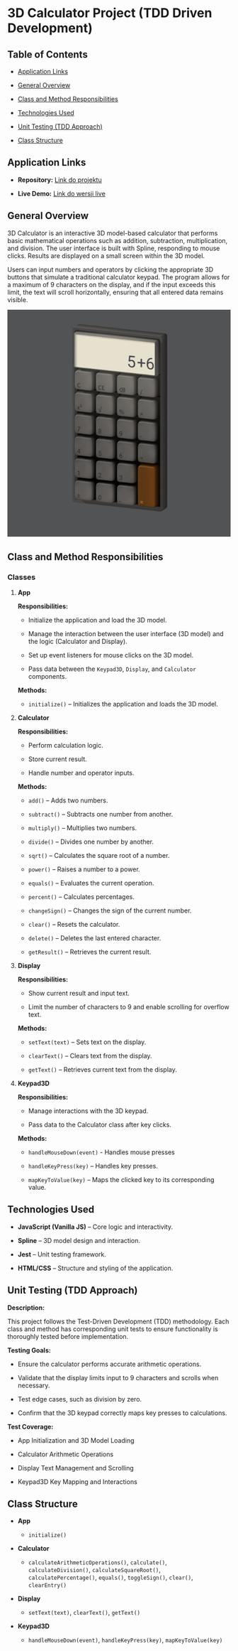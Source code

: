 # 3D Calculator Project (TDD Driven Development)

## Table of Contents

- [Application Links](#application-links)

- [General Overview](#general-overview)

- [Class and Method Responsibilities](#class-and-method-responsibilities)

- [Technologies Used](#technologies-used)

- [Unit Testing (TDD Approach)](#unit-testing-tdd-approach)

- [Class Structure](#class-structure)

## Application Links

- **Repository:** [Link do projektu](#) <!-- Podaj link do repozytorium -->

- **Live Demo:** [Link do wersji live](#) <!-- Podaj link do wersji live -->

## General Overview

3D Calculator is an interactive 3D model-based calculator that performs basic mathematical operations such as addition, subtraction, multiplication, and division. The user interface is built with Spline, responding to mouse clicks. Results are displayed on a small screen within the 3D model.

Users can input numbers and operators by clicking the appropriate 3D buttons that simulate a traditional calculator keypad. The program allows for a maximum of 9 characters on the display, and if the input exceeds this limit, the text will scroll horizontally, ensuring that all entered data remains visible.

![3D Calculator Screenshot](docs/3D_Calculator.jpg)

## Class and Method Responsibilities

### Classes

1. **App**

   **Responsibilities:**

   - Initialize the application and load the 3D model.

   - Manage the interaction between the user interface (3D model) and the logic (Calculator and Display).

   - Set up event listeners for mouse clicks on the 3D model.

   - Pass data between the `Keypad3D`, `Display`, and `Calculator` components.

   **Methods:**

   - `initialize()` – Initializes the application and loads the 3D model.

2. **Calculator**

   **Responsibilities:**

   - Perform calculation logic.

   - Store current result.

   - Handle number and operator inputs.

   **Methods:**

   - `add()` – Adds two numbers.

   - `subtract()` – Subtracts one number from another.

   - `multiply()` – Multiplies two numbers.

   - `divide()` – Divides one number by another.

   - `sqrt()` – Calculates the square root of a number.

   - `power()` – Raises a number to a power.

   - `equals()` – Evaluates the current operation.

   - `percent()` – Calculates percentages.

   - `changeSign()` – Changes the sign of the current number.

   - `clear()` – Resets the calculator.

   - `delete()` – Deletes the last entered character.

   - `getResult()` – Retrieves the current result.

3. **Display**

   **Responsibilities:**

   - Show current result and input text.

   - Limit the number of characters to 9 and enable scrolling for overflow text.

   **Methods:**

   - `setText(text)` – Sets text on the display.

   - `clearText()` – Clears text from the display.

   - `getText()` – Retrieves current text from the display.

4. **Keypad3D**

   **Responsibilities:**

   - Manage interactions with the 3D keypad.

   - Pass data to the Calculator class after key clicks.

   **Methods:**

   - `handleMouseDown(event)` - Handles mouse presses

   - `handleKeyPress(key)` – Handles key presses.

   - `mapKeyToValue(key)` – Maps the clicked key to its corresponding value.

## Technologies Used

- **JavaScript (Vanilla JS)** – Core logic and interactivity.

- **Spline** – 3D model design and interaction.

- **Jest** – Unit testing framework.

- **HTML/CSS** – Structure and styling of the application.

## Unit Testing (TDD Approach)

**Description:**

This project follows the Test-Driven Development (TDD) methodology. Each class and method has corresponding unit tests to ensure functionality is thoroughly tested before implementation.

**Testing Goals:**

- Ensure the calculator performs accurate arithmetic operations.

- Validate that the display limits input to 9 characters and scrolls when necessary.

- Test edge cases, such as division by zero.

- Confirm that the 3D keypad correctly maps key presses to calculations.

**Test Coverage:**

- App Initialization and 3D Model Loading

- Calculator Arithmetic Operations

- Display Text Management and Scrolling

- Keypad3D Key Mapping and Interactions

## Class Structure

- **App**

  - `initialize()`

- **Calculator**

  - `calculateArithmeticOperations()`, `calculate()`, `calculateDivision()`, `calculateSquareRoot()`, `calculatePercentage()`, `equals()`, `toggleSign()`, `clear()`, `clearEntry()`

- **Display**

  - `setText(text)`, `clearText()`, `getText()`

- **Keypad3D**
  - `handleMouseDown(event)`, `handleKeyPress(key)`, `mapKeyToValue(key)`
